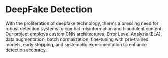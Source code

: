 # DeepFake Detection 
With the proliferation of deepfake technology, there's a pressing need for robust detection systems to combat misinformation and fraudulent content. Our project employs custom CNN architectures, Error Level Analysis (ELA), data augmentation, batch normalization, fine-tuning with pre-trained models, early stopping, and systematic experimentation to enhance detection accuracy. 
